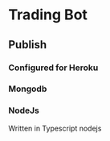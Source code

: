 # Trading Bot

## Publish
### Configured for Heroku
### Mongodb
### NodeJs
Written in Typescript nodejs
